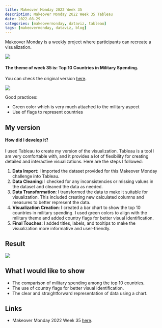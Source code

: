 ```yaml
---
title: Makeover Monday 2022 Week 35 
description: Makeover Monday 2022 Week 35 Tableau
date: 2022-08-29
categories: [makeovermonday, dataviz, tableau]
tags: [makeovermonday, dataviz, blog]
---
```

Makeover Monday is a weekly project where participants can recreate a visualization.

![](https://i.imgur.com/lXcZWdU.png)

#### The theme of week 35 is: Top 10 Countries in Military Spending.

You can check the original version [here](https://data.world/makeovermonday/2022w35).

![](https://www.visualcapitalist.com/wp-content/uploads/2022/08/top-10-countries-military-spending.jpg)

Good practices:

- Green color which is very much attached to the military aspect
- Use of flags to represent countries

## My version

#### How did I develop it?
I used Tableau to create my version of the visualization. Tableau is a tool I am very comfortable with, and it provides a lot of flexibility for creating detailed and interactive visualizations. Here are the steps I followed:

1. **Data Import**: I imported the dataset provided for this Makeover Monday challenge into Tableau.
2. **Data Cleaning**: I checked for any inconsistencies or missing values in the dataset and cleaned the data as needed.
3. **Data Transformation**: I transformed the data to make it suitable for visualization. This included creating new calculated columns and measures to better represent the data.
4. **Visualization Creation**: I created a bar chart to show the top 10 countries in military spending. I used green colors to align with the military theme and added country flags for better visual identification.
5. **Final Touches**: I added titles, labels, and tooltips to make the visualization more informative and user-friendly.

## Result

![](https://i.imgur.com/e7hSjt7.png)

## What I would like to show
- The comparison of military spending among the top 10 countries.
- The use of country flags for better visual identification.
- The clear and straightforward representation of data using a chart.

## Links
- Makeover Monday 2022 Week 35 [here](https://data.world/makeovermonday/2022w35).
